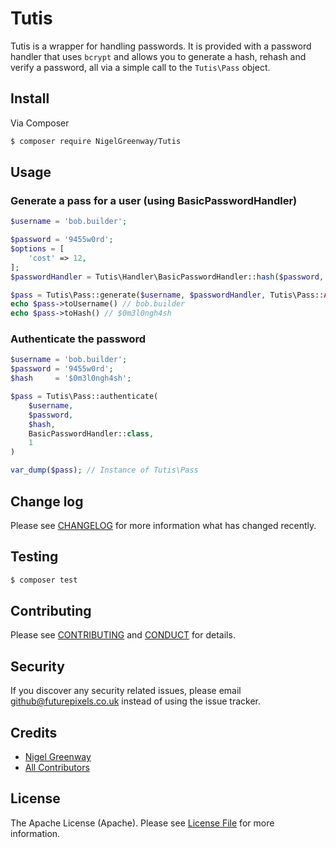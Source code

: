 # Tutis

Tutis is a wrapper for handling passwords. It is provided with a password handler that uses `bcrypt` and allows you to
generate a hash, rehash and verify a password, all via a simple call to the `Tutis\Pass` object.

## Install

Via Composer

``` bash
$ composer require NigelGreenway/Tutis
```

## Usage

### Generate a pass for a user (using BasicPasswordHandler)

``` php
$username = 'bob.builder';

$password = '9455w0rd';
$options = [
    'cost' => 12,
];
$passwordHandler = Tutis\Handler\BasicPasswordHandler::hash($password, $options);

$pass = Tutis\Pass::generate($username, $passwordHandler, Tutis\Pass::ACTIVE);
echo $pass->toUsername() // bob.builder
echo $pass->toHash() // $0m3l0ngh4sh
```

### Authenticate the password

``` php
$username = 'bob.builder';
$password = '9455w0rd';
$hash     = '$0m3l0ngh4sh';

$pass = Tutis\Pass::authenticate(
    $username,
    $password,
    $hash,
    BasicPasswordHandler::class,
    1
)

var_dump($pass); // Instance of Tutis\Pass
```

## Change log

Please see [CHANGELOG](CHANGELOG.md) for more information what has changed recently.

## Testing

``` bash
$ composer test
```

## Contributing

Please see [CONTRIBUTING](CONTRIBUTING.md) and [CONDUCT](CONDUCT.md) for details.

## Security

If you discover any security related issues, please email github@futurepixels.co.uk instead of using the issue tracker.

## Credits

- [Nigel Greenway][link-author]
- [All Contributors][link-contributors]

## License

The Apache License (Apache). Please see [License File](LICENSE.md) for more information.

[ico-version]: https://img.shields.io/packagist/v/NigelGreenway/Tutis.svg?style=flat-square
[ico-license]: https://img.shields.io/badge/license-MIT-brightgreen.svg?style=flat-square
[ico-travis]: https://img.shields.io/travis/NigelGreenway/Tutis/master.svg?style=flat-square
[ico-scrutinizer]: https://img.shields.io/scrutinizer/coverage/g/NigelGreenway/Tutis.svg?style=flat-square
[ico-code-quality]: https://img.shields.io/scrutinizer/g/NigelGreenway/Tutis.svg?style=flat-square
[ico-downloads]: https://img.shields.io/packagist/dt/NigelGreenway/Tutis.svg?style=flat-square

[link-packagist]: https://packagist.org/packages/NigelGreenway/Tutis
[link-travis]: https://travis-ci.org/NigelGreenway/Tutis
[link-scrutinizer]: https://scrutinizer-ci.com/g/NigelGreenway/Tutis/code-structure
[link-code-quality]: https://scrutinizer-ci.com/g/NigelGreenway/Tutis
[link-downloads]: https://packagist.org/packages/NigelGreenway/Tutis
[link-author]: https://github.com/NigelGreenway
[link-contributors]: ../../contributors
